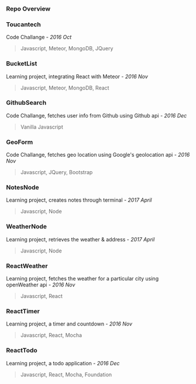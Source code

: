 <h3>Repo Overview</h3>

<h3>Toucantech</h3>
 
Code Challange - *2016 Oct*
>Javascript, Meteor, MongoDB, JQuery
 
<h3>BucketList</h3>

Learning project, integrating React with Meteor - *2016 Nov*
>Javascript, Meteor, MongoDB, React 

<h3>GithubSearch</h3>

Code Challange, fetches user info from Github using Github api - *2016 Dec*
>Vanilla Javascript

<h3>GeoForm</h3>

Code Challange, fetches geo location using Google's geolocation api - *2016 Nov*
>Javascript, JQuery, Bootstrap

<h3>NotesNode</h3>

Learning project, creates notes through terminal - *2017 April*
>Javascript, Node

<h3>WeatherNode</h3>

Learning project, retrieves the weather & address - *2017 April*
>Javascript, Node

<h3>ReactWeather</h3>

Learning project, fetches the weather for a particular city using openWeather api - *2016 Nov*
>Javascript, React
 
<h3>ReactTimer</h3>

Learning project, a timer and countdown - *2016 Nov*
>Javascript, React, Mocha

<h3>ReactTodo</h3>

Learning project, a todo application - *2016 Dec*
>Javascript, React, Mocha, Foundation
 
